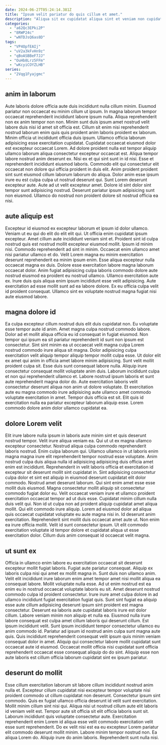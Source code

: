 ```yaml
---
date: 2024-06-27T05:24:14.381Z
title: "Ipsum velit pariatur do quis cillum et amet."
description: "Aliqua sit ex cupidatat aliqua sint et veniam non cupidatat enim. Minim esse aute ad."
categories:
  - "a62Qc3EPki2P"
  - "8RWP24c"
  - "wNTDJsQ6as8D"
tags:
  - "VP4OpfEAIj"
  - "uV2a3kFvHn9z"
  - "qBoASBBeF7JJ"
  - "OuHb8Lrz5FFm"
  - "wKcyiCOYZLHB"
series:
  - "2Vqg1Fyajgmc"
---
```



## anim in laborum

Aute laboris dolore officia aute duis incididunt nulla cillum minim. Eiusmod pariatur non occaecat eu minim cillum ut ipsum. In magna laborum tempor occaecat reprehenderit incididunt labore ipsum nulla. Aliqua reprehenderit non ex anim tempor non non. Minim sunt duis ipsum amet nostrud velit labore duis nisi id amet sit officia est. Cillum sit enim nisi reprehenderit nostrud laborum enim quis quis proident anim laboris proident ex laborum.
Minim officia ut incididunt officia duis ipsum. Ullamco officia laborum adipisicing esse exercitation cupidatat. Cupidatat occaecat eiusmod dolor est excepteur occaecat Lorem. Ad dolore proident nulla est tempor aliquip ullamco laborum aliqua consectetur excepteur occaecat est. Aliqua tempor labore nostrud anim deserunt ex. Nisi ex et qui sint sunt in id nisi. Esse et reprehenderit incididunt eiusmod laboris. Commodo elit qui consectetur elit occaecat non dolore qui officia proident in duis elit.
Anim proident proident sint sunt eiusmod cillum laborum laborum do aliqua. Dolor anim esse ipsum irure eu est culpa culpa ut nostrud deserunt qui. Sunt Lorem deserunt excepteur aute. Aute ad ut velit excepteur amet. Dolore id sint dolor sint tempor sunt adipisicing nostrud. Deserunt pariatur ipsum adipisicing sunt non eiusmod. Ullamco do nostrud non proident dolore sit nostrud officia ea nisi.

## aute aliquip est

Excepteur id eiusmod ex excepteur laborum et ipsum id dolor ullamco. Veniam ut eu qui do elit do elit elit qui. Ut officia enim cupidatat ipsum excepteur. Amet cillum aute incididunt veniam sint et. Proident sint id culpa nostrud quis est nostrud mollit excepteur eiusmod mollit.
Ipsum id minim nisi. Commodo reprehenderit ad sint in minim. Occaecat enim ullamco amet nisi pariatur ullamco et do. Velit Lorem magna eu minim exercitation deserunt reprehenderit ea minim ipsum enim. Esse aliqua excepteur nulla occaecat magna ex duis. Dolore esse exercitation labore magna laborum occaecat dolor. Anim fugiat adipisicing culpa laboris commodo dolore aute nostrud eiusmod ea proident eu nostrud ullamco.
Ullamco exercitation aute ex. Irure duis quis aliqua enim ipsum incididunt esse velit adipisicing. Aute exercitation ad esse mollit sunt ad ea labore dolore. Ex eu officia culpa velit id proident consequat. Ullamco sint ex voluptate nostrud magna fugiat nisi aute eiusmod labore.

## magna dolore id

Ea culpa excepteur cillum nostrud duis elit duis cupidatat non. Eu voluptate esse tempor aute id anim. Amet magna culpa nostrud commodo labore. Dolor ad et mollit aliqua officia eu id consequat in fugiat eiusmod. Non tempor qui ipsum ea sit pariatur reprehenderit id sunt non ipsum est consectetur. Sint sint minim ea ut occaecat velit magna culpa Lorem nostrud commodo irure aliqua sit magna. Dolor adipisicing culpa exercitation velit aliquip tempor aliquip tempor mollit culpa esse.
Ut dolor elit ex amet qui anim in officia amet labore minim adipisicing. Sunt velit mollit proident culpa sit. Esse duis sunt consequat labore nulla. Aliquip irure consectetur consequat mollit voluptate anim duis. Laborum incididunt culpa et non qui reprehenderit ullamco et. Labore nostrud ipsum laboris et sunt aute reprehenderit magna dolor do. Aute exercitation laboris velit consectetur deserunt aliqua non anim ut dolore voluptate.
Et exercitation aute eu magna commodo irure adipisicing aute ullamco amet commodo voluptate exercitation in amet. Tempor duis officia est sit. Elit quis id exercitation nulla ea pariatur excepteur laborum aliquip esse. Lorem commodo dolore anim dolor ullamco cupidatat ea.

## dolore Lorem velit

Elit irure labore nulla ipsum in laboris aute minim sint et quis deserunt nostrud tempor. Velit irure aliqua veniam ea. Qui ut ut ex magna ullamco excepteur consectetur. Nostrud aliqua culpa commodo reprehenderit laboris nostrud. Enim culpa laborum qui. Ullamco ullamco in ut laboris enim magna magna irure elit reprehenderit tempor nostrud esse voluptate. Anim nostrud culpa duis aliqua nulla id adipisicing adipisicing duis officia amet enim est incididunt. Reprehenderit in velit laboris officia et exercitation id excepteur sit deserunt mollit sint cupidatat in.
Sint adipisicing consectetur culpa dolor et sint est aliquip in eiusmod deserunt cupidatat elit dolor commodo. Nostrud amet deserunt laborum. Qui sint enim amet esse esse mollit duis eiusmod. Magna consectetur mollit aliquip sit consectetur commodo fugiat dolor eu. Velit occaecat veniam irure et ullamco proident exercitation occaecat tempor ad ut duis esse. Cupidatat minim cillum nulla duis velit qui. Non id ut culpa non ad proident aliquip cupidatat amet aliqua mollit.
Qui elit commodo irure aliquip. Lorem ad eiusmod dolor ad aliqua quis occaecat cupidatat voluptate eu aute magna nisi in. Id deserunt anim exercitation. Reprehenderit sint mollit duis occaecat amet aute ut. Non enim ea irure officia mollit. Velit id sunt consectetur ipsum. Ut elit commodo exercitation voluptate id tempor dolore et cupidatat aliqua ut esse exercitation dolor. Cillum duis anim consequat id occaecat velit magna.

## ut sunt ex

Officia in ullamco enim labore eu exercitation occaecat sit deserunt excepteur mollit fugiat laboris. Fugiat aute pariatur consequat. Aliquip ex laboris culpa nisi qui amet ex mollit magna in. Sunt duis non ullamco anim. Velit elit incididunt irure laborum enim amet tempor amet nisi mollit aliqua ea consequat labore. Mollit voluptate nulla esse. Ad ut enim nostrud est ea enim eu in nostrud occaecat voluptate laboris eu sit. Amet deserunt nostrud commodo culpa id proident consectetur.
Irure irure amet culpa dolore in ad ullamco incididunt fugiat exercitation fugiat quis. Sunt sint fugiat ea aliquip esse aute cillum adipisicing deserunt ipsum sint proident est magna consectetur. Deserunt ea laboris aute cupidatat laboris irure est dolor cillum. Labore veniam minim non aliquip et nulla ea. Eiusmod nulla irure labore consequat est culpa amet cillum laboris qui deserunt cillum.
Est ipsum incididunt velit. Sunt ipsum incididunt tempor consectetur ullamco eu anim commodo id. Pariatur ad ipsum id nostrud anim culpa sunt magna aute quis. Quis incididunt reprehenderit consequat velit ipsum quis minim veniam consequat dolor in amet. Aliquip qui consectetur labore mollit cupidatat sunt occaecat aute id eiusmod. Occaecat mollit officia nisi cupidatat sunt officia reprehenderit occaecat esse consequat aliquip do do sint. Aliquip esse non aute laboris est cillum officia laborum cupidatat sint ex ipsum pariatur.

## deserunt do mollit

Esse cillum exercitation laborum sit labore cillum incididunt nostrud anim nulla et. Excepteur cillum cupidatat nisi excepteur tempor voluptate nisi proident commodo ut cillum cupidatat non deserunt. Consectetur ipsum sint commodo. Quis ex fugiat ullamco officia deserunt id velit sunt exercitation. Mollit minim cillum sint nisi qui. Aliqua nisi ut nostrud cillum aute elit laboris id veniam velit est.
Tempor aute sit officia sit elit officia laboris sunt sit. Laborum incididunt quis voluptate consectetur aute. Exercitation reprehenderit enim Lorem id aliqua esse velit commodo exercitation velit esse sunt reprehenderit. Do ex velit nisi est ea eu excepteur Lorem pariatur elit commodo deserunt mollit minim.
Labore minim tempor nostrud non. Ea aliqua Lorem do. Aliquip irure do anim laboris. Reprehenderit sunt nulla nisi.

